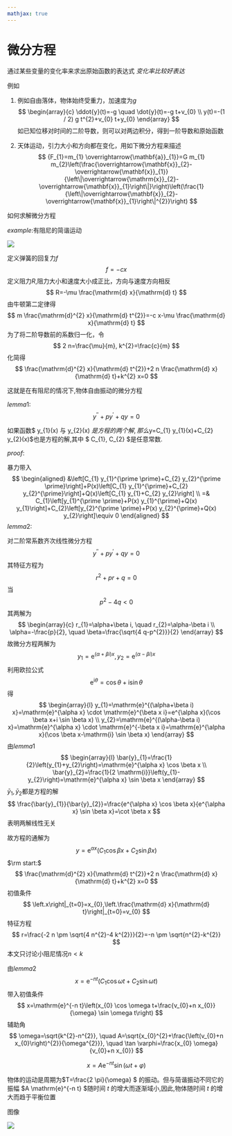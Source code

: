 ```yaml
---
mathjax: true
---
```




# 微分方程

通过某些变量的变化率来求出原始函数的表达式 *变化率比较好表达*

例如

1. 例如自由落体，物体始终受重力，加速度为$g$
   $$
   \begin{array}{c}
   \ddot{y}(t)=-g \quad \dot{y}(t)=-g t+v_{0} \\
   y(t)=-(1 / 2) g t^{2}+v_{0} t+y_{0}
   \end{array}
   $$
   如已知位移对时间的二阶导数，则可以对两边积分，得到一阶导数和原始函数

2. 天体运动，引力大小和方向都在变化，用如下微分方程来描述
   $$
   {F_{1}=m_{1} \overrightarrow{\mathbf{a}}_{1}}=G m_{1} m_{2}\left(\frac{\overrightarrow{\mathbf{x}}_{2}-\overrightarrow{\mathbf{x}}_{1}}{\left\|\overrightarrow{\mathrm{x}}_{2}-\overrightarrow{\mathbf{x}}_{1}\right\|}\right)\left(\frac{1}{\left\|\overrightarrow{\mathbf{x}}_{2}-\overrightarrow{\mathbf{x}}_{1}\right\|^{2}}\right)
   $$

如何求解微分方程

$example:$有阻尼的简谐运动

![](https://img-blog.csdnimg.cn/20200811092050660.png?x-oss-process=image/watermark,type_ZmFuZ3poZW5naGVpdGk,shadow_10,text_aHR0cHM6Ly9ibG9nLmNzZG4ubmV0L2xvc2FuZ2VsZXM2NjY=,size_16,color_FFFFFF,t_70)

定义弹簧的回复力$f$
$$
f=-c x
$$
定义阻力$R$,阻力大小和速度大小成正比，方向与速度方向相反
$$
R=-\mu \frac{\mathrm{d} x}{\mathrm{d} t}
$$
由牛顿第二定律得
$$
m \frac{\mathrm{d}^{2} x}{\mathrm{d} t^{2}}=-c x-\mu \frac{\mathrm{d} x}{\mathrm{d} t}
$$
为了将二阶导数前的系数归一化，令
$$
2 n=\frac{\mu}{m}, k^{2}=\frac{c}{m}
$$
化简得
$$
\frac{\mathrm{d}^{2} x}{\mathrm{d} t^{2}}+2 n \frac{\mathrm{d} x}{\mathrm{d} t}+k^{2} x=0
$$


这就是在有阻尼的情况下,物体自由振动的微分方程

$lemma1:$
$$
y^{\prime \prime}+p y^{\prime}+q y=0
$$

如果函数$  y_{1}(x)  与  y_{2}(x)  $是方程的两个解,那么$y=C_{1} y_{1}(x)+C_{2} y_{2}(x)$也是方程的解,其中 $ C_{1}, C_{2}  $是任意常数.

$proof:$

暴力带入
$$
\begin{aligned}
&\left[C_{1} y_{1}^{\prime \prime}+C_{2} y_{2}^{\prime \prime}\right]+P(x)\left[C_{1} y_{1}^{\prime}+C_{2} y_{2}^{\prime}\right]+Q(x)\left[C_{1} y_{1}+C_{2} y_{2}\right] \\
=& C_{1}\left[y_{1}^{\prime \prime}+P(x) y_{1}^{\prime}+Q(x) y_{1}\right]+C_{2}\left[y_{2}^{\prime \prime}+P(x) y_{2}^{\prime}+Q(x) y_{2}\right]\equiv 0
\end{aligned}
$$
$lemma2:$

对二阶常系数齐次线性微分方程
$$
y^{\prime \prime}+p y^{\prime}+q y=0
$$
其特征方程为
$$
r^{2}+p r+q=0
$$
当
$$
p^{2}-4 q<0
$$
其两解为
$$
\begin{array}{c}
r_{1}=\alpha+\beta i, \quad r_{2}=\alpha-\beta i \\
\alpha=-\frac{p}{2}, \quad \beta=\frac{\sqrt{4 q-p^{2}}}{2}
\end{array}
$$
故微分方程两解为
$$
y_{1}=\mathrm{e}^{(\alpha+\beta i) x}, y_{2}=\mathrm{e}^{(\alpha-\beta i) x}
$$
利用欧拉公式
$$
\mathrm{e}^{\mathrm{i} \theta}=\cos \theta+\mathrm{i} \sin \theta
$$
得
$$
\begin{array}{l}
y_{1}=\mathrm{e}^{(\alpha+\beta i) x}=\mathrm{e}^{\alpha x} \cdot \mathrm{e}^{\beta x i}=e^{\alpha x}(\cos \beta x+i \sin \beta x) \\
y_{2}=\mathrm{e}^{(\alpha-\beta i) x}=\mathrm{e}^{\alpha x} \cdot \mathrm{e}^{-\beta x i}=\mathrm{e}^{\alpha x}(\cos \beta x-\mathrm{i} \sin \beta x)
\end{array}
$$
由$lemma1$
$$
\begin{array}{l}
\bar{y}_{1}=\frac{1}{2}\left(y_{1}+y_{2}\right)=\mathrm{e}^{\alpha x} \cos \beta x \\
\bar{y}_{2}=\frac{1}{2 \mathrm{i}}\left(y_{1}-y_{2}\right)=\mathrm{e}^{\alpha x} \sin \beta x
\end{array}
$$
$\bar{y}_{1},\bar{y}_{2}$都是方程的解
$$
\frac{\bar{y}_{1}}{\bar{y}_{2}}=\frac{e^{\alpha x} \cos \beta x}{e^{\alpha x} \sin \beta x}=\cot \beta x
$$
表明两解线性无关

故方程的通解为
$$
y=\mathrm{e}^{\alpha x}\left(C_{1} \cos \beta x+C_{2} \sin \beta x\right)
$$
$\rm start:$
$$
\frac{\mathrm{d}^{2} x}{\mathrm{d} t^{2}}+2 n \frac{\mathrm{d} x}{\mathrm{d} t}+k^{2} x=0
$$
初值条件
$$
\left.x\right|_{t=0}=x_{0},\left.\frac{\mathrm{d} x}{\mathrm{d} t}\right|_{t=0}=v_{0}
$$
特征方程
$$
r=\frac{-2 n \pm \sqrt{4 n^{2}-4 k^{2}}}{2}=-n \pm \sqrt{n^{2}-k^{2}}
$$
本文只讨论小阻尼情况$n<k$

由$lemma2$
$$
x=\mathrm{e}^{-n t}\left(C_{1} \cos \omega t+C_{2} \sin \omega t\right)
$$
带入初值条件
$$
x=\mathrm{e}^{-n t}\left(x_{0} \cos \omega t+\frac{v_{0}+n x_{0}}{\omega} \sin \omega t\right)
$$
辅助角
$$
\omega=\sqrt{k^{2}-n^{2}}, \quad A=\sqrt{x_{0}^{2}+\frac{\left(v_{0}+n x_{0}\right)^{2}}{\omega^{2}}}, \quad \tan \varphi=\frac{x_{0} \omega}{v_{0}+n x_{0}}
$$

$$
x=A \mathrm{e}^{-n t} \sin (\omega t+\varphi)
$$

物体的运动是周期为$T=\frac{2 \pi}{\omega} $ 的振动。但与简谐振动不同它的振幅  $A \mathrm{e}^{-n t}  $随时间  $t$ 的增大而逐渐域小,因此,物体随时间  $t$ 的增大而趋于平衡位置

图像

![](https://img-blog.csdnimg.cn/20200811092119304.png?x-oss-process=image/watermark,type_ZmFuZ3poZW5naGVpdGk,shadow_10,text_aHR0cHM6Ly9ibG9nLmNzZG4ubmV0L2xvc2FuZ2VsZXM2NjY=,size_16,color_FFFFFF,t_70)